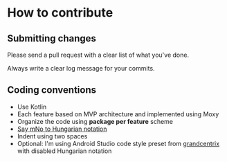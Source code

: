 # How to contribute

## Submitting changes

Please send a pull request with a clear list of what you've done.

Always write a clear log message for your commits.

## Coding conventions
 * Use Kotlin
 * Each feature based on MVP architecture and implemented using Moxy
 * Organize the code using **package per feature** scheme
 * [Say mNo to Hungarian notation](http://jakewharton.com/just-say-no-to-hungarian-notation/)
 * Indent using two spaces
  * Optional: I'm using Android Studio code style preset from [grandcentrix](https://github.com/grandcentrix/AndroidCodeStyle) with
  disabled Hungarian notation
